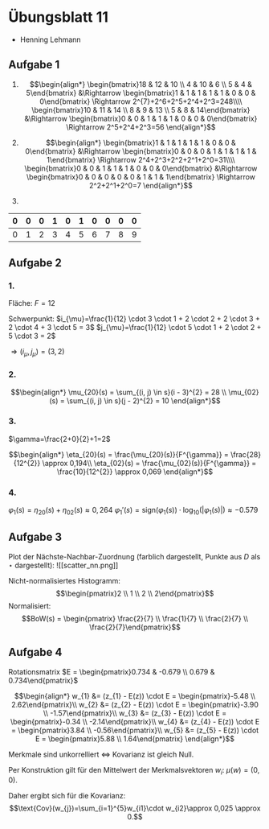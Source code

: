 # Übungsblatt 11

- Henning Lehmann

## Aufgabe 1

1. $$\begin{align*}
\begin{bmatrix}18 & 12 & 10 \\ 4 & 10 & 6 \\ 5 & 4 & 5\end{bmatrix} &\Rightarrow \begin{bmatrix}1 & 1 & 1 & 1 & 1 & 0 & 0 & 0\end{bmatrix} \Rightarrow 2^{7}+2^6+2^5+2^4+2^3=248\\\\
\begin{bmatrix}10 & 11 & 14 \\ 8 & 9 & 13 \\ 5 & 8 & 14\end{bmatrix} &\Rightarrow \begin{bmatrix}0 & 0 & 1 & 1 & 1 & 0 & 0 & 0\end{bmatrix} \Rightarrow 2^5+2^4+2^3=56
\end{align*}$$

2. $$\begin{align*}
\begin{bmatrix}1 & 1 & 1 & 1 & 1 & 0 & 0 & 0\end{bmatrix} &\Rightarrow \begin{bmatrix}0 & 0 & 0 & 1 & 1 & 1 & 1 & 1\end{bmatrix} \Rightarrow 2^4+2^3+2^2+2^1+2^0=31\\\\
\begin{bmatrix}0 & 0 & 1 & 1 & 1 & 0 & 0 & 0\end{bmatrix} &\Rightarrow \begin{bmatrix}0 & 0 & 0 & 0 & 0 & 1 & 1 & 1\end{bmatrix} \Rightarrow 2^2+2^1+2^0=7
\end{align*}$$
3. 

| 0 | 0 | 0 | 1 | 0 | 1 | 0 | 0 | 0 | 0 |
| ---- | ---- | ---- | ---- | ---- | ---- | ---- | ---- | ---- | ---- |
| 0 | 1 | 2 | 3 | 4 | 5 | 6 | 7 | 8 | 9 |

## Aufgabe 2

### 1.
Fläche:
$F = 12$

Schwerpunkt:
$i_{\mu}=\frac{1}{12} \cdot 3 \cdot 1 + 2 \cdot 2 + 2 \cdot 3 + 2 \cdot 4 + 3 \cdot 5 = 3$
$j_{\mu}=\frac{1}{12} \cdot 5 \cdot 1 + 2 \cdot 2 + 5 \cdot 3 = 2$

$\Rightarrow (i_\mu,j_\mu)=(3,2)$

### 2.
$$\begin{align*}
\mu_{20}(s) = \sum_{(i, j) \in s}(i - 3)^{2} = 28 \\
\mu_{02}(s) = \sum_{(i, j) \in s}(j - 2)^{2} = 10
\end{align*}$$

### 3.
$\gamma=\frac{2+0}{2}+1=2$

$$\begin{align*}
\eta_{20}(s) = \frac{\mu_{20}(s)}{F^{\gamma}} = \frac{28}{12^{2}} \approx 0,194\\
\eta_{02}(s) = \frac{\mu_{02}(s)}{F^{\gamma}} = \frac{10}{12^{2}} \approx 0,069
\end{align*}$$
### 4.
$\varphi_{1}(s) = \eta_{20}(s) + \eta_{02}(s) \approx 0,264$
$\varphi_{1}'(s) = \text{sign}(\varphi_{1}(s)) \cdot \log_{10}(|\varphi_{1}(s)|) \approx -0.579$

## Aufgabe 3

Plot der Nächste-Nachbar-Zuordnung (farblich dargestellt, Punkte aus $D$ als $\star$ dargestellt):
![[scatter_nn.png]]

Nicht-normalisiertes Histogramm: $$\begin{pmatrix}2 \\ 1 \\ 2 \\ 2\end{pmatrix}$$
Normalisiert: $$BoW(s) = \begin{pmatrix} \frac{2}{7} \\ \frac{1}{7} \\ \frac{2}{7} \\ \frac{2}{7}\end{pmatrix}$$

## Aufgabe 4

Rotationsmatrix $E = \begin{pmatrix}0.734 & -0.679 \\ 0.679 & 0.734\end{pmatrix}$

$$\begin{align*}
w_{1} &= (z_{1} - E(z)) \cdot E = \begin{pmatrix}-5.48 \\ 2.62\end{pmatrix}\\
w_{2} &= (z_{2} - E(z)) \cdot E = \begin{pmatrix}-3.90 \\ -1.57\end{pmatrix}\\
w_{3} &= (z_{3} - E(z)) \cdot E = \begin{pmatrix}-0.34 \\ -2.14\end{pmatrix}\\
w_{4} &= (z_{4} - E(z)) \cdot E = \begin{pmatrix}3.84 \\ -0.56\end{pmatrix}\\
w_{5} &= (z_{5} - E(z)) \cdot E = \begin{pmatrix}5.88 \\ 1.64\end{pmatrix}
\end{align*}$$

Merkmale sind unkorrelliert $\iff$ Kovarianz ist gleich Null.

Per Konstruktion gilt für den Mittelwert der Merkmalsvektoren $w_{i}$: $\mu(w)=(0,0)$.

Daher ergibt sich für die Kovarianz: $$\text{Cov}(w_{j})=\sum_{i=1}^{5}w_{i1}\cdot w_{i2}\approx 0,025 \approx 0.$$